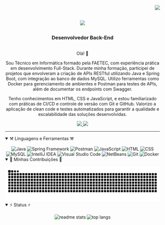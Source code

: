 <img align="right" src="https://visitor-badge.laobi.icu/badge?page_id=daeldev.daeldev" />

<h1 align="center"> 
    <img src="https://readme-typing-svg.herokuapp.com/?font=Righteous&size=35&center=true&vCenter=true&width=500&height=70&duration=4000&lines=olá!+👋;+Me+chamo+Daniel!;" />
</h1>

<h3 align="center">Desenvolvedor Back-End</h3>

<br/>

<div align="center">
Olá! 👋

Sou Técnico em Informática formado pela FAETEC, com experiência prática em desenvolvimento Full-Stack. Durante minha formação, participei de projetos que envolveram a criação de APIs RESTful utilizando Java e Spring Boot, com integração ao banco de dados MySQL. Utilizo ferramentas como Docker para gerenciamento de ambientes e Postman para testes de APIs, além de documentar os endpoints com Swagger.

Tenho conhecimentos em HTML, CSS e JavaScript, e estou familiarizado com práticas de CI/CD e controle de versão com Git e GitHub. Valorizo a aplicação de clean code e testes automatizados para garantir a qualidade e escalabilidade das soluções desenvolvidas.
</div>
 
<div align="center"> 
  <a href="mailto:danielalmeida41263@gmail.com">
    <img src="https://img.shields.io/badge/Gmail-333333?style=for-the-badge&logo=gmail&logoColor=red" />
  </a>
  <a href="https://linkedin.com/in/daeldev" target="_blank">
    <img src="https://img.shields.io/badge/LinkedIn-0077B5?style=for-the-badge&logo=linkedin&logoColor=white" target="_blank" />
  </a>
</div>

 <hr/>
 
<details open>
  <summary>⚒️ Linguagens e Ferramentas ⚒️</summary>
  <br/>
  <div align="center">
      <img src="https://skillicons.dev/icons?i=java" title="Java"/>
      <img src="https://skillicons.dev/icons?i=spring" title="Spring Framework"/>
      <img src="https://skillicons.dev/icons?i=postman" title="Postman"/>
      <img src ="https://skillicons.dev/icons?i=js" title="JavaScript"/>
      <img src ="https://skillicons.dev/icons?i=html" title="HTML"/>
      <img src ="https://skillicons.dev/icons?i=css" title="CSS"/>
      <img src = "https://skillicons.dev/icons?i=mysql" title="MySQL"/>
      <img src="https://skillicons.dev/icons?i=idea" title="IntelliJ IDEA"/>
      <img src="https://skillicons.dev/icons?i=vscode" title="Visual Studio Code"/>
      <img src="https://github.com/user-attachments/assets/d252c929-411f-4b84-87ee-9ffdda5e6386" title="NetBeans" width="55"/>
      <img src = "https://skillicons.dev/icons?i=git" title="Git"/>
      <img src="https://skillicons.dev/icons?i=docker" title="Docker"/>
  </div>
</details>

<details open>
  <summary>🐍 Minhas Contribuições 🐍</summary>
  <br/>
  <div align="center">
    <img alt="snake eating my contributions" src="https://raw.githubusercontent.com/daeldev/daeldev/output/github-contribution-grid-snake.svg" />
  </div>
</details>

<details open>
  <summary>⚡ Status ⚡</summary>
  <br/>
  <div align=center>
    <img width=390 src="https://github-readme-stats.vercel.app/api?username=daeldev&count_private=true&show_icons=true&theme=react&rank_icon=github&border_radius=10" alt="readme stats" />
    <img width=325 src="https://github-readme-stats.vercel.app/api/top-langs/?username=daeldev&hide=HTML&langs_count=8&layout=compact&theme=react&border_radius=10&size_weight=0.5&count_weight=0.5&exclude_repo=github-readme-stats" alt="top langs" />
  </div>
</details>
